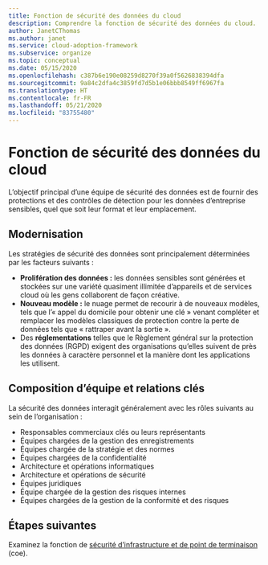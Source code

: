 ```yaml
---
title: Fonction de sécurité des données du cloud
description: Comprendre la fonction de sécurité des données du cloud.
author: JanetCThomas
ms.author: janet
ms.service: cloud-adoption-framework
ms.subservice: organize
ms.topic: conceptual
ms.date: 05/15/2020
ms.openlocfilehash: c387b6e190e08259d8270f39a0f5626838394dfa
ms.sourcegitcommit: 9a84c2dfa4c3859fd7d5b1e06bbb8549ff6967fa
ms.translationtype: HT
ms.contentlocale: fr-FR
ms.lasthandoff: 05/21/2020
ms.locfileid: "83755480"
---
```

# <a name="function-of-cloud-data-security"></a>Fonction de sécurité des données du cloud

L’objectif principal d’une équipe de sécurité des données est de fournir des protections et des contrôles de détection pour les données d’entreprise sensibles, quel que soit leur format et leur emplacement.

## <a name="modernization"></a>Modernisation

Les stratégies de sécurité des données sont principalement déterminées par les facteurs suivants :

- **Prolifération des données :** les données sensibles sont générées et stockées sur une variété quasiment illimitée d’appareils et de services cloud où les gens collaborent de façon créative.
- **Nouveau modèle :** le nuage permet de recourir à de nouveaux modèles, tels que l’« appel du domicile pour obtenir une clé » venant compléter et remplacer les modèles classiques de protection contre la perte de données tels que « rattraper avant la sortie ».
- Des **réglementations** telles que le Règlement général sur la protection des données (RGPD) exigent des organisations qu’elles suivent de près les données à caractère personnel et la manière dont les applications les utilisent.

## <a name="team-composition-and-key-relationships"></a>Composition d’équipe et relations clés

La sécurité des données interagit généralement avec les rôles suivants au sein de l’organisation :

- Responsables commerciaux clés ou leurs représentants
- Équipes chargées de la gestion des enregistrements
- Équipes chargée de la stratégie et des normes
- Équipes chargées de la confidentialité
- Architecture et opérations informatiques
- Architecture et opérations de sécurité
- Équipes juridiques
- Équipe chargée de la gestion des risques internes
- Équipes chargées de la gestion de la conformité et des risques

## <a name="next-steps"></a>Étapes suivantes

Examinez la fonction de [sécurité d’infrastructure et de point de terminaison](./cloud-security-infrastructure-endpoint.md) (coe).
